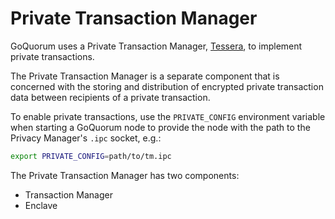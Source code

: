 # Private Transaction Manager

GoQuorum uses a Private Transaction Manager, [Tessera](https://docs.tessera.consensys.net), to implement
private transactions.

The Private Transaction Manager is a separate component that is concerned with the storing and distribution
of encrypted private transaction data between recipients of a private transaction.

To enable private transactions, use the `PRIVATE_CONFIG` environment variable when starting a GoQuorum
node to provide the node with the path to the Privacy Manager's `.ipc` socket, e.g.:

```bash
export PRIVATE_CONFIG=path/to/tm.ipc
```

The Private Transaction Manager has two components:

* Transaction Manager
* Enclave
